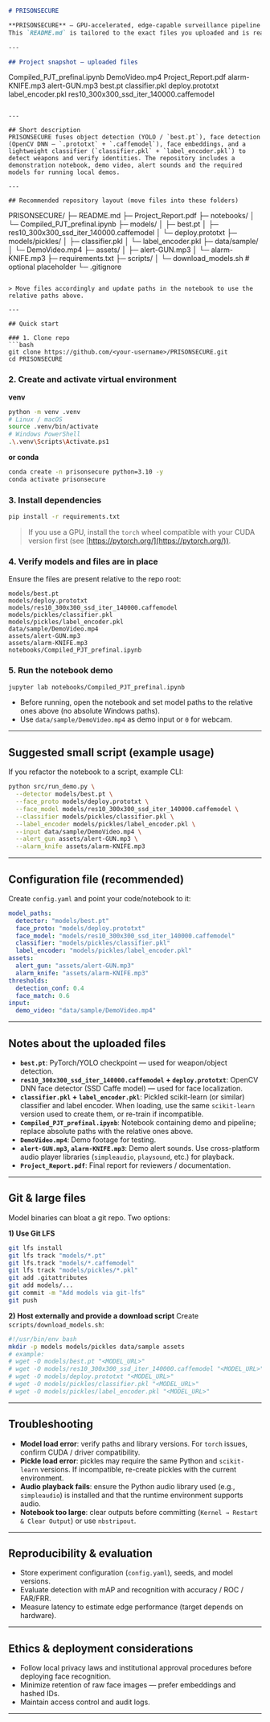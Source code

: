 ```markdown
# PRISONSECURE

**PRISONSECURE** — GPU-accelerated, edge-capable surveillance pipeline for near real-time weapon detection and identity verification.  
This `README.md` is tailored to the exact files you uploaded and is ready to paste into the root of your repository.

---

## Project snapshot — uploaded files
```

Compiled\_PJT\_prefinal.ipynb
DemoVideo.mp4
Project\_Report.pdf
alarm-KNIFE.mp3
alert-GUN.mp3
best.pt
classifier.pkl
deploy.prototxt
label\_encoder.pkl
res10\_300x300\_ssd\_iter\_140000.caffemodel

```

---

## Short description
PRISONSECURE fuses object detection (YOLO / `best.pt`), face detection (OpenCV DNN — `.prototxt` + `.caffemodel`), face embeddings, and a lightweight classifier (`classifier.pkl` + `label_encoder.pkl`) to detect weapons and verify identities. The repository includes a demonstration notebook, demo video, alert sounds and the required models for running local demos.

---

## Recommended repository layout (move files into these folders)
```

PRISONSECURE/
├─ README.md
├─ Project\_Report.pdf
├─ notebooks/
│  └─ Compiled\_PJT\_prefinal.ipynb
├─ models/
│  ├─ best.pt
│  ├─ res10\_300x300\_ssd\_iter\_140000.caffemodel
│  └─ deploy.prototxt
├─ models/pickles/
│  ├─ classifier.pkl
│  └─ label\_encoder.pkl
├─ data/sample/
│  └─ DemoVideo.mp4
├─ assets/
│  ├─ alert-GUN.mp3
│  └─ alarm-KNIFE.mp3
├─ requirements.txt
├─ scripts/
│  └─ download\_models.sh   # optional placeholder
└─ .gitignore

````

> Move files accordingly and update paths in the notebook to use the relative paths above.

---

## Quick start

### 1. Clone repo
```bash
git clone https://github.com/<your-username>/PRISONSECURE.git
cd PRISONSECURE
````

### 2. Create and activate virtual environment

**venv**

```bash
python -m venv .venv
# Linux / macOS
source .venv/bin/activate
# Windows PowerShell
.\.venv\Scripts\Activate.ps1
```

**or conda**

```bash
conda create -n prisonsecure python=3.10 -y
conda activate prisonsecure
```

### 3. Install dependencies

```bash
pip install -r requirements.txt
```

> If you use a GPU, install the `torch` wheel compatible with your CUDA version first (see [https://pytorch.org/](https://pytorch.org/)).

### 4. Verify models and files are in place

Ensure the files are present relative to the repo root:

```text
models/best.pt
models/deploy.prototxt
models/res10_300x300_ssd_iter_140000.caffemodel
models/pickles/classifier.pkl
models/pickles/label_encoder.pkl
data/sample/DemoVideo.mp4
assets/alert-GUN.mp3
assets/alarm-KNIFE.mp3
notebooks/Compiled_PJT_prefinal.ipynb
```

### 5. Run the notebook demo

```bash
jupyter lab notebooks/Compiled_PJT_prefinal.ipynb
```

* Before running, open the notebook and set model paths to the relative ones above (no absolute Windows paths).
* Use `data/sample/DemoVideo.mp4` as demo input or `0` for webcam.

---

## Suggested small script (example usage)

If you refactor the notebook to a script, example CLI:

```bash
python src/run_demo.py \
  --detector models/best.pt \
  --face_proto models/deploy.prototxt \
  --face_model models/res10_300x300_ssd_iter_140000.caffemodel \
  --classifier models/pickles/classifier.pkl \
  --label_encoder models/pickles/label_encoder.pkl \
  --input data/sample/DemoVideo.mp4 \
  --alert_gun assets/alert-GUN.mp3 \
  --alarm_knife assets/alarm-KNIFE.mp3
```

---

## Configuration file (recommended)

Create `config.yaml` and point your code/notebook to it:

```yaml
model_paths:
  detector: "models/best.pt"
  face_proto: "models/deploy.prototxt"
  face_model: "models/res10_300x300_ssd_iter_140000.caffemodel"
  classifier: "models/pickles/classifier.pkl"
  label_encoder: "models/pickles/label_encoder.pkl"
assets:
  alert_gun: "assets/alert-GUN.mp3"
  alarm_knife: "assets/alarm-KNIFE.mp3"
thresholds:
  detection_conf: 0.4
  face_match: 0.6
input:
  demo_video: "data/sample/DemoVideo.mp4"
```

---

## Notes about the uploaded files

* **`best.pt`**: PyTorch/YOLO checkpoint — used for weapon/object detection.
* **`res10_300x300_ssd_iter_140000.caffemodel` + `deploy.prototxt`**: OpenCV DNN face detector (SSD Caffe model) — used for face localization.
* **`classifier.pkl` + `label_encoder.pkl`**: Pickled scikit-learn (or similar) classifier and label encoder. When loading, use the same `scikit-learn` version used to create them, or re-train if incompatible.
* **`Compiled_PJT_prefinal.ipynb`**: Notebook containing demo and pipeline; replace absolute paths with the relative ones above.
* **`DemoVideo.mp4`**: Demo footage for testing.
* **`alert-GUN.mp3`, `alarm-KNIFE.mp3`**: Demo alert sounds. Use cross-platform audio player libraries (`simpleaudio`, `playsound`, etc.) for playback.
* **`Project_Report.pdf`**: Final report for reviewers / documentation.

---

## Git & large files

Model binaries can bloat a git repo. Two options:

**1) Use Git LFS**

```bash
git lfs install
git lfs track "models/*.pt"
git lfs.track "models/*.caffemodel"
git lfs track "models/pickles/*.pkl"
git add .gitattributes
git add models/...
git commit -m "Add models via git-lfs"
git push
```

**2) Host externally and provide a download script**
Create `scripts/download_models.sh`:

```bash
#!/usr/bin/env bash
mkdir -p models models/pickles data/sample assets
# example:
# wget -O models/best.pt "<MODEL_URL>"
# wget -O models/res10_300x300_ssd_iter_140000.caffemodel "<MODEL_URL>"
# wget -O models/deploy.prototxt "<MODEL_URL>"
# wget -O models/pickles/classifier.pkl "<MODEL_URL>"
# wget -O models/pickles/label_encoder.pkl "<MODEL_URL>"
```

---

## Troubleshooting

* **Model load error**: verify paths and library versions. For `torch` issues, confirm CUDA / driver compatibility.
* **Pickle load error**: pickles may require the same Python and `scikit-learn` versions. If incompatible, re-create pickles with the current environment.
* **Audio playback fails**: ensure the Python audio library used (e.g., `simpleaudio`) is installed and that the runtime environment supports audio.
* **Notebook too large**: clear outputs before committing (`Kernel → Restart & Clear Output`) or use `nbstripout`.

---

## Reproducibility & evaluation

* Store experiment configuration (`config.yaml`), seeds, and model versions.
* Evaluate detection with mAP and recognition with accuracy / ROC / FAR/FRR.
* Measure latency to estimate edge performance (target depends on hardware).

---

## Ethics & deployment considerations

* Follow local privacy laws and institutional approval procedures before deploying face recognition.
* Minimize retention of raw face images — prefer embeddings and hashed IDs.
* Maintain access control and audit logs.

---
